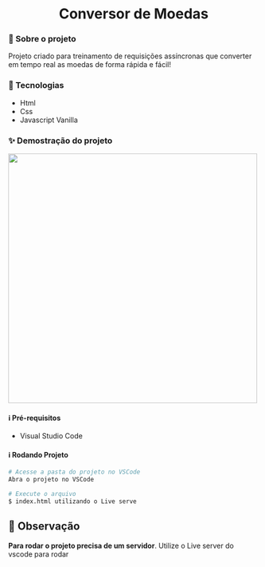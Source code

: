 <h1 align='center'>Conversor de Moedas </h1>

<h3>🔖 Sobre o projeto</h3>
<p>Projeto criado para treinamento de requisições assíncronas que converter em tempo real as moedas de forma rápida e fácil!<p>

<h3>🚀 Tecnologias</h3>
<ul>
    <li>Html</li>
    <li>Css</li>
    <li>Javascript Vanilla</li>
    
</ul>

<h3>✨ Demostração do projeto</h3>
<img src="https://i.ibb.co/JdQVvG6/e7b34085a19b9f9b39c81a2703a3ad14.png" width="500"></img>


<h4>ℹ️ Pré-requisitos</h4>

<ul>
    <li>Visual Studio Code</li>
</ul>

<h4>ℹ️ Rodando Projeto</h4>

```bash
# Acesse a pasta do projeto no VSCode
Abra o projeto no VSCode

# Execute o arquivo
$ index.html utilizando o Live serve

```
 <h2>🛑 Observação</h2>
 <p><strong>Para rodar o projeto precisa de um servidor</strong>. Utilize o Live server do vscode para rodar</p>